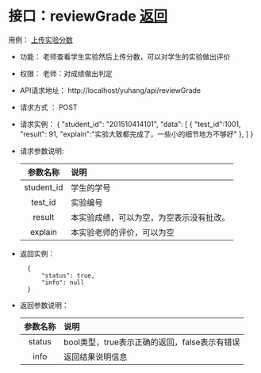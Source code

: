 # 接口：reviewGrade  [返回](../README.md)
用例： [上传实验分数](../user/上传实验分数用例.md)

- 功能：
    老师查看学生实验然后上传分数，可以对学生的实验做出评价

- 权限：
    老师：对成绩做出判定

- API请求地址：
     http://localhost/yuhang/api/reviewGrade

- 请求方式 ：
    POST

- 请求实例：
        {
            "student_id": "201510414101",
            "data": [
                {
                "test_id":1001,
                "result": 91,
                "explain":"实验大致都完成了，一些小的细节地方不够好"
                },
            ]
        }

- 请求参数说明:

  |参数名称|说明|
  |:---------:|:--------------------------------------------------------|
  |student_id|学生的学号|
  |test_id|实验编号|
  |result|本实验成绩，可以为空，为空表示没有批改。|
  |explain|本实验老师的评价，可以为空|

- 返回实例：

        {
            "status": true,
            "info": null
        }

- 返回参数说明：

  |参数名称|说明|
  |:---------:|:--------------------------------------------------------|
  |status|bool类型，true表示正确的返回，false表示有错误|
  |info|返回结果说明信息|